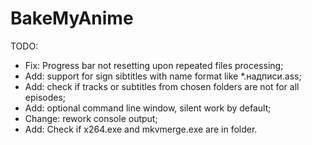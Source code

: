 BakeMyAnime
===========

TODO:
- Fix: Progress bar not resetting upon repeated files processing;
- Add: support for sign sibtitles with name format like *.надписи.ass;
- Add: check if tracks or subtitles from chosen folders are not for all episodes;
- Add: optional command line window, silent work by default;
- Change: rework console output;
- Add: Check if x264.exe and mkvmerge.exe are in folder.
